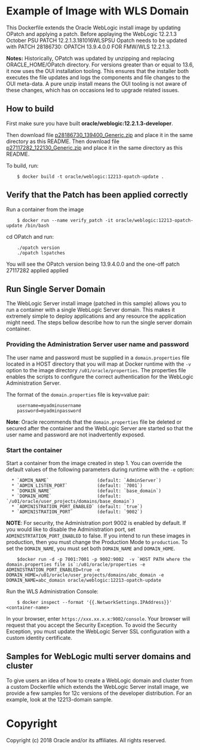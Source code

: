 Example of Image with WLS Domain
================================
This Dockerfile extends the Oracle WebLogic install image by updating OPatch and applying a patch. Before applaying the WebLogic 12.2.1.3 October PSU PATCH 12.2.1.3.181016WLSPSU Opatch needs to be updated with PATCH 28186730: OPATCH 13.9.4.0.0 FOR FMW/WLS 12.2.1.3.
		
**Notes:** Historically, OPatch was updated by unzipping and replacing ORACLE_HOME/OPatch directory. For versions greater than or equal to 13.6, it now uses the OUI installation tooling. This ensures that the installer both executes the file updates and logs the components and file changes to the OUI meta-data. A pure unzip install means the OUI tooling is not aware of these changes, which has on occasions led to upgrade related issues.

## How to build 
First make sure you have built **oracle/weblogic:12.2.1.3-developer**.

Then download file [p28186730_139400_Generic.zip](http://support.oracle.com) and place it in the same directory as this README.
Then download file [p27117282_122130_Generic.zip](http://support.oracle.com) and place it in the same directory as this README.

To build, run:

        $ docker build -t oracle/weblogic:12213-opatch-update .

## Verify that the Patch has been applied correctly
Run a container from the image

        $ docker run --name verify_patch -it oracle/weblogic:12213-opatch-update /bin/bash

cd OPatch and run:

        ./opatch version
        ./opatch lspatches 

You will see the OPatch version being 13.9.4.0.0 and the one-off patch 27117282 applied applied

## Run Single Server Domain
The WebLogic Server install image (patched in this sample) allows you to run a container with a single WebLogic Server domain. This makes it extremely simple to deploy applications and any resource the application might need. The steps bellow describe how to run the single server domain container.

### Providing the Administration Server user name and password
The user name and password must be supplied in a `domain.properties` file located in a HOST directory that you will map at Docker runtime with the `-v` option to the image directory `/u01/oracle/properties`. The properties file enables the scripts to configure the correct authentication for the WebLogic Administration Server.

The format of the `domain.properties` file is key=value pair:

        username=myadminusername
        password=myadminpassword

**Note**: Oracle recommends that the `domain.properties` file be deleted or secured after the container and the WebLogic Server are started so that the user name and password are not inadvertently exposed.

### Start the container
Start a container from the image created in step 1.
You can override the default values of the following parameters during runtime with the `-e` option:

      * `ADMIN_NAME`                  (default: `AdminServer`)
      * `ADMIN_LISTEN_PORT`           (default: `7001`)
      * `DOMAIN_NAME`                 (default: `base_domain`)
      * `DOMAIN_HOME`                 (default: `/u01/oracle/user_projects/domains/base_domain`)
      * `ADMINISTRATION_PORT_ENABLED` (default: `true`)
      * `ADMINISTRATION_PORT`         (default: `9002`)

**NOTE**: For security, the Administration port 9002 is enabled by default. If you would like to disable the Administration port, set `ADMINISTRTATION_PORT_ENABLED` to false. If you intend to run these images in production, then you must change the Production Mode to `production`. To set the `DOMAIN_NAME`, you must set both `DOMAIN_NAME` and `DOMAIN_HOME`.

        $docker run -d -p 7001:7001 -p 9002:9002  -v `HOST PATH where the domain.properties file is`:/u01/oracle/properties -e ADMINISTRATION_PORT_ENABLED=true -e DOMAIN_HOME=/u01/oracle/user_projects/domains/abc_domain -e DOMAIN_NAME=abc_domain oracle/weblogic:12213-opatch-update 

Run the WLS Administration Console:

        $ docker inspect --format '{{.NetworkSettings.IPAddress}}' <container-name>

In your browser, enter `https://xxx.xx.x.x:9002/console`. Your browser will request that you accept the Security Exception. To avoid the Security Exception, you must update the WebLogic Server SSL configuration with a custom identity certificate.

##  Samples for WebLogic multi server domains and cluster
To give users an idea of how to create a WebLogic domain and cluster from a custom Dockerfile which extends the WebLogic Server install image, we provide a few samples for 12c versions of the developer distribution. For an example, look at the 12213-domain sample.

# Copyright
Copyright (c) 2018 Oracle and/or its affiliates. All rights reserved.
